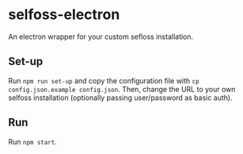 # selfoss-electron

An electron wrapper for your custom sefloss installation.

## Set-up

Run `npm run set-up` and copy the configuration file with `cp config.json.example config.json`.
Then, change the URL to your own selfoss installation (optionally passing user/password as basic auth).

## Run

Run `npm start`.

